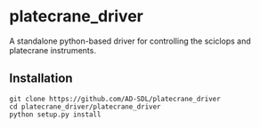 # platecrane_driver

A standalone python-based driver for controlling the sciclops and platecrane instruments.

## Installation

```
git clone https://github.com/AD-SDL/platecrane_driver
cd platecrane_driver/platecrane_driver
python setup.py install
```
